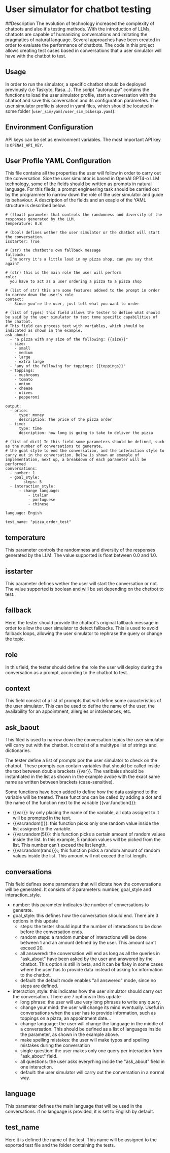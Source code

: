 # User simulator for chatbot testing

##Description
The evolution of technology increased the complexity of chatbots and also it's testing methods. With the introduction of LLMs, chatbots are capable of humanizing
conversations and imitating the pragmatics of natural language. Several approaches have been created in order to evaluate the
performance of chatbots. The code in this project allows creating test cases based in conversations that a user simulator will have
with the chatbot to test.

## Usage

In order to run the simulator, a specific chatbot should be deployed previously (i.e Taskyto, Rasa...). 
The script "autorun.py" contains the functions to load the user simulator profile, start a conversation with the chatbot 
and save this conversation and its configuration parámeters. The user simulator profile is stored in yaml files,
which should be located in some folder (`user_sim/yaml/user_sim_bikesqa.yaml`).

## Environment Configuration

API keys can be set as environment variables.
The most important API key is `OPENAI_API_KEY`.

## User Profile YAML Configuration

This file contains all the properties the user will follow in order to carry out the conversation. Sice the user simulator is
based in OpenAI GPT4-o LLM technology, some of the fields should be written as prompts in natural language. For this fileds, a 
prompt engineering task should be carried out by the programmer to narrow down the role of the user simulator and guide its
behaviour. A description of the fields and an exaple of the YAML structure is described below.

```
# (float) parameter that controls the randomness and diversity of the responses generated by the LLM.
temperature: 0.8                      

# (bool) defines wether the user simulator or the chatbot will start the conversation.
isstarter: True                       

# (str) the chatbot's own fallback message
fallback:
  I'm sorry it's a little loud in my pizza shop, can you say that again?

# (str) this is the main role the user will perform
role:                                 
  you have to act as a user ordering a pizza to a pizza shop

# (list of str) this are some features addeed to the prompt in order to narrow down the user's role
context:                              
  - Since you're the user, just tell what you want to order

# (list of types) this field allows the tester to define what should be said by the user simulator to test tome specific capabilities of the chatbot.
# This field can process text with variables, which should be indicated as shown in the example.
ask_about:
  - "a pizza with any size of the following: {{size}}"
  - size:
    - small
    - medium
    - large
    - extra large
  - "any of the following for toppings: {{toppings}}"
  - toppings:
    - mushrooms
    - tomato
    - onion
    - cheese
    - olives
    - pepperoni

output:
  - price:
      type: money
      description: The price of the pizza order
  - time:
      type: time
      description: how long is going to take to deliver the pizza

# (list of dict) In this field some parameters should be defined, such as the number of conversations to generate,
# the goal style to end the conversation, and the interaction style to carry out in the conversation. Below is shown an example of implementation, next up, a breakdown of each parameter will be performed
conversations:
  - number: 1
  - goal_style:
        steps: 5
  - interaction_style:
      - change language:
          - italian
          - portuguese
          - chinese

language: Engish

test_name: "pizza_order_test"

```

## temperature

  This parameter controls the randomness and diversity of the responses generated by the LLM. The value supported is float between 0.0 and 1.0.

## isstarter

  This parameter defines wether the user will start the conversation or not. The value supported is boolean and will be set depending on the chetbot to test.

## fallback

  Here, the tester should provide the chatbot's original fallback message in order to allow the user simulator to detect fallbacks. This is used to avoid fallback loops, allowing the user simulator to rephrase the query or change the topic.

## role

  In this field, the tester should define the role the user will deploy during the conversation as a prompt, according to the chatbot to test. 

## context

  This field consist of a list of prompts that will define some caracteristics of the user simulator. This can be used to define the name of the user, the availability for an appointment, allergies or intolerances, etc.

## ask_baout

This filed is used to narrow down the conversation topics the user simulator will carry out with the chatbot. It consist of a multitype list of strings and dictionaries.

The tester define a list of prompts por the user simulator to check on the chatbot. These prompts can contain variables that should be called inside the text between double brackets {{var}}. The varibales should be instantiated in the list as shown in the example avobe with the exact same name as written between brackets (case-sensitive).

Some functions have been added to define how the data assigned to the variable will be treated. These functions can be called by adding a dot and the name of the function next to the variable {{var.function()}}:

- {{var}}: by only placing the name of the variable, all data assignet to it will be prompted in the text.
- {{var.random()}}: this function picks only one random value inside the list assigned to the variable.
- {{var.random(5)}}: this function picks a certain amount of random values inside the list. In this example, 5 random values will be picked from the list. This number can't exceed the list length.
- {{var.random(rand)}}:; this function picks a random amount of random values inside the list. This amount will not exceed the list length. 



## conversations

  This field defines some parameters that will dictate how the conversations will be generated. It consists of 3 parameters: number, goal_style and interaction_style.

- number: this parameter indicates the number of conversations to generate.
- goal_style: this defines how the conversation should end. There are 3 options in this update
  - steps: the tester should input the number of interactions to be done before the conversation ends.
  - random steps: a random number of interactions will be done between 1 and an amount defined by the user. This amount can't exceed 20.
  - all answered: the conversation will end as long as all the queries in "ask_about" have been asked by the user and answered by the chatbot. This option is still in beta, and it can be flaky in some cases where the user has to provide data instead of asking for information to the chatbot.
  - default: the default mode enables "all answered" mode, since no steps are defined.
- interaction_style: this indicates how the user simulator should carry out the conversation. There are 7 options in this update
  - long phrase: the user will use very long phrases to write any query.
  - change your mind: the user will change its mind eventually. Useful in conversations when the user has to
                      provide information, such as toppings on a pizza, an appointment date...
  - change language: the user will change the language in the middle of a conversation. This should be defined as a list
                     of languages inside the parameter, as shown in the example above.
  - make spelling mistakes: the user will make typos and spelling mistakes during the conversation
  - single question: the user makes only one query per interaction from "ask_about" field.
  - all questions: the user asks everyrhing inside the "ask_about" field in one interaction.
  - default: the user simulator will carry out the conversation in a normal way.

## language

This parameter defines the main language that will be used in the conversations. if no language is provided, it is set to English by default.

## test_name

Here it is defined the name of the test. This name will be assigned to the exported test file and the folder containing the tests.
